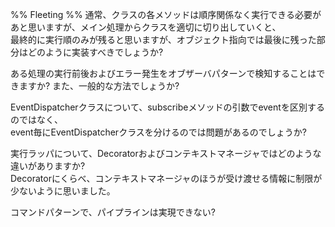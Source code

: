%% Fleeting %%
通常、クラスの各メソッドは順序関係なく実行できる必要があと思いますが、メイン処理からクラスを適切に切り出していくと、  
最終的に実行順のみが残ると思いますが、オブジェクト指向では最後に残った部分はどのように実装すべきでしょうか?

ある処理の実行前後およびエラー発生をオブザーバパターンで検知することはできますか?
また、一般的な方法でしょうか?

EventDispatcherクラスについて、subscribeメソッドの引数でeventを区別するのではなく、  
event毎にEventDispatcherクラスを分けるのでは問題があるのでしょうか?

実行ラッパについて、Decoratorおよびコンテキストマネージャではどのような違いがありますか?  
Decoratorにくらべ、コンテキストマネージャのほうが受け渡せる情報に制限が少ないように思いました。

コマンドパターンで、パイプラインは実現できない?

